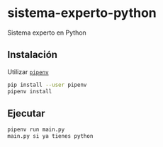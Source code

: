 # sistema-experto-python
Sistema experto en Python

## Instalación

Utilizar [`pipenv`](https://pipenv.pypa.io)

```bash
pip install --user pipenv
pipenv install
```

## Ejecutar

```bash
pipenv run main.py
main.py si ya tienes python
```
